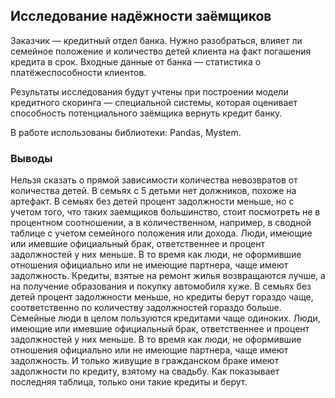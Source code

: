 ## Исследование надёжности заёмщиков
Заказчик — кредитный отдел банка. Нужно разобраться, влияет ли семейное положение и количество детей клиента на факт погашения кредита в срок. Входные данные от банка — статистика о платёжеспособности клиентов.

Результаты исследования будут учтены при построении модели кредитного скоринга — специальной системы, которая оценивает способность потенциального заёмщика вернуть кредит банку.


В работе использованы библиотеки: Pandas, Mystem.
### Выводы
Нельзя сказать о прямой зависимости количества невозвратов от количества детей. В семьях с 5 детьми нет должников, похоже на артефакт. В семьях без детей процент задолжности меньше, но с учетом того, что таких заемщиков большинство, стоит посмотреть не в процентном соотношении, а в количественном, например, в сводной таблице с учетом семейного положения или дохода. Люди, имеющие или имевшие официальный брак, ответственнее и процент задолжностей у них меньше. В то время как люди, не оформившие отношения официально или не имеющие партнера, чаще имеют задолжность. Кредиты, взятые на ремонт жилья возвращаются лучше, а на получение образования и покупку автомобиля хуже. В семьях без детей процент задолжности меньше, но кредиты берут гораздо чаще, соответственно по количеству задолжностей гораздо больше. Семейные люди в целом пользуются кредитами чаще одиноких. Люди, имеющие или имевшие официальный брак, ответственнее и процент задолжностей у них меньше. В то время как люди, не оформившие отношения официально или не имеющие партнера, чаще имеют задолжность. И только живущие в гражданском браке имеют задолжности по кредиту, взятому на свадьбу. Как показывает последняя таблица, только они такие кредиты и берут.
